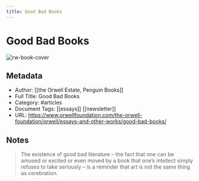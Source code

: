 ```yaml
---
title: Good Bad Books
---
```

# Good Bad Books

![rw-book-cover](https://readwise-assets.s3.amazonaws.com/static/images/article4.6bc1851654a0.png)

## Metadata
- Author: [[the Orwell Estate, Penguin Books]]
- Full Title: Good Bad Books
- Category: #articles
- Document Tags: [[essays]] [[newsletter]] 
- URL: https://www.orwellfoundation.com/the-orwell-foundation/orwell/essays-and-other-works/good-bad-books/

## Notes
> The existence of good bad literature – the fact that one can be amused or excited or even moved by a book that one’s intellect simply refuses to take seriously – is a reminder that art is not the same thing as cerebration.

